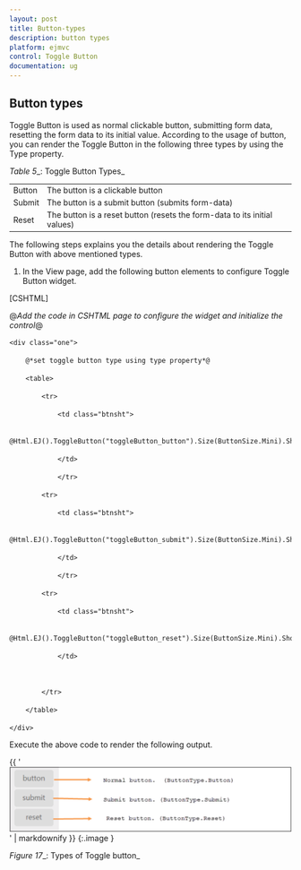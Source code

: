 ```yaml
---
layout: post
title: Button-types
description: button types
platform: ejmvc
control: Toggle Button
documentation: ug
---
```


## Button types

Toggle Button is used as normal clickable button, submitting form data, resetting the form data to its initial value. According to the usage of button, you can render the Toggle Button in the following three types by using the Type property.

_Table_ _5__: Toggle Button Types_

<table>
<tr>
<td>
Button</td><td>
The button is a clickable button </td></tr>
<tr>
<td>
Submit</td><td>
The button is a submit button (submits form-data)</td></tr>
<tr>
<td>
Reset    </td><td>
The button is a reset button (resets the form-data to its initial values)</td></tr>
</table>


The following steps explains you the details about rendering the Toggle Button with above mentioned types. 

1. In the View page, add the following button elements to configure Toggle Button widget.





[CSHTML]

@*Add the code in CSHTML page to configure the widget and initialize the control*@



    <div class="one">

        @*set toggle button type using type property*@

        <table>

            <tr>

                <td class="btnsht">

                    @Html.EJ().ToggleButton("toggleButton_button").Size(ButtonSize.Mini).ShowRoundedCorner(true).ContentType(ContentType.TextOnly).DefaultText("button").ActiveText("Next").Type(ButtonType.Button)

                </td>

                </tr>

            <tr>

                <td class="btnsht">

                    @Html.EJ().ToggleButton("toggleButton_submit").Size(ButtonSize.Mini).ShowRoundedCorner(true).ContentType(ContentType.TextOnly).DefaultText("submit").ActiveText("Next").Type(ButtonType.Submit)

                </td>

                </tr>

            <tr>

                <td class="btnsht">

                    @Html.EJ().ToggleButton("toggleButton_reset").Size(ButtonSize.Mini).ShowRoundedCorner(true).ContentType(ContentType.TextOnly).DefaultText("reset").ActiveText("Next").Type(ButtonType.Reset)

                </td>



            </tr>

        </table>

    </div>





Execute the above code to render the following output.

{{ '![C:/Users/labuser/AppData/Local/Temp/SNAGHTML1589dc08.PNG](Button-types_images/Button-types_img1.png)' | markdownify }}
{:.image }


_Figure_ _17__: Types of Toggle button_



